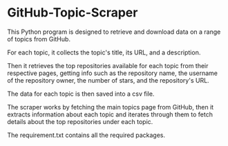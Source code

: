 # GitHub-Topic-Scraper
This Python program is designed to retrieve and download data on a range of topics from GitHub. 

For each topic, it collects the topic's title, its URL, and a description. 

Then it retrieves the top repositories available for each topic from their respective pages, getting info such as the repository name, the username of the repository owner, the number of stars, and the repository's URL. 

The data for each topic is then saved into a csv file.

The scraper works by fetching the main topics page from GitHub, then it extracts information about each topic and iterates through them to fetch details about the top repositories under each topic.

The requirement.txt contains all the required packages.
